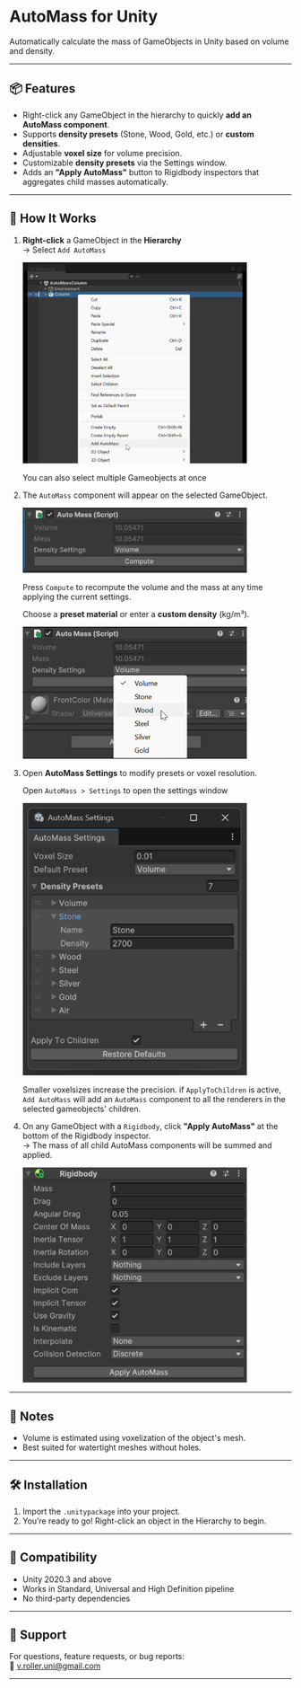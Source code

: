 # AutoMass for Unity
Automatically calculate the mass of GameObjects in Unity based on volume and density.

---

## 📦 Features
- Right-click any GameObject in the hierarchy to quickly **add an AutoMass component**.
- Supports **density presets** (Stone, Wood, Gold, etc.) or **custom densities**.
- Adjustable **voxel size** for volume precision.
- Customizable **density presets** via the Settings window.
- Adds an **"Apply AutoMass"** button to Rigidbody inspectors that aggregates child masses automatically.

---

## 🧩 How It Works

1. **Right-click** a GameObject in the **Hierarchy**  
   → Select `Add AutoMass`

   <img src="Documentation/ObjectMenu.png" alt="AutoMass Overview" style="width: 400px;"/>

   You can also select multiple Gameobjects at once

2. The `AutoMass` component will appear on the selected GameObject.
   
   <img src="Documentation/Component.png" alt="AutoMass Overview" style="width: 400px;"/>

   Press `Compute` to recompute the volume and the mass at any time applying the current settings.
   
   Choose a **preset material** or enter a **custom density** (kg/m³).

   <img src="Documentation/Component2.png" alt="AutoMass Overview" style="width: 400px;"/>

3. Open **AutoMass Settings** to modify presets or voxel resolution.

   Open `AutoMass > Settings` to open the settings window

   <img src="Documentation/Settings.png" alt="AutoMass Overview" style="width: 400px;"/>

   Smaller voxelsizes increase the precision.
   if `ApplyToChildren` is active, `Add AutoMass` will add an `AutoMass` component to all the renderers in the selected gameobjects' children.

4. On any GameObject with a `Rigidbody`, click **"Apply AutoMass"** at the bottom of the Rigidbody inspector.  
   → The mass of all child AutoMass components will be summed and applied.

   <img src="Documentation/Rigidbody.png" alt="AutoMass Overview" style="width: 400px;"/>

---

## 📌 Notes
- Volume is estimated using voxelization of the object's mesh.
- Best suited for watertight meshes without holes.

---

## 🛠 Installation
1. Import the `.unitypackage` into your project.
2. You’re ready to go! Right-click an object in the Hierarchy to begin.

---

## 🧪 Compatibility
- Unity 2020.3 and above
- Works in Standard, Universal and High Definition pipeline
- No third-party dependencies

---

## 📮 Support
For questions, feature requests, or bug reports:  
📧 v.roller.uni@gmail.com  

---

